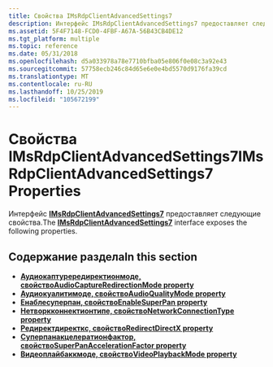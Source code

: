 ```yaml
---
title: Свойства IMsRdpClientAdvancedSettings7
description: Интерфейс IMsRdpClientAdvancedSettings7 предоставляет следующие свойства.
ms.assetid: 5F4F7148-FCD0-4FBF-A67A-56B43CB4DE12
ms.tgt_platform: multiple
ms.topic: reference
ms.date: 05/31/2018
ms.openlocfilehash: d5a033978a78e7710bfba05e806f0e08c3a92e43
ms.sourcegitcommit: 57758ecb246c84d65e6e0e4bd5570d9176fa39cd
ms.translationtype: MT
ms.contentlocale: ru-RU
ms.lasthandoff: 10/25/2019
ms.locfileid: "105672199"
---
```

# <a name="imsrdpclientadvancedsettings7-properties"></a><span data-ttu-id="b5180-103">Свойства IMsRdpClientAdvancedSettings7</span><span class="sxs-lookup"><span data-stu-id="b5180-103">IMsRdpClientAdvancedSettings7 Properties</span></span>

<span data-ttu-id="b5180-104">Интерфейс [**IMsRdpClientAdvancedSettings7**](imsrdpclientadvancedsettings7.md) предоставляет следующие свойства.</span><span class="sxs-lookup"><span data-stu-id="b5180-104">The [**IMsRdpClientAdvancedSettings7**](imsrdpclientadvancedsettings7.md) interface exposes the following properties.</span></span>

## <a name="in-this-section"></a><span data-ttu-id="b5180-105">Содержание раздела</span><span class="sxs-lookup"><span data-stu-id="b5180-105">In this section</span></span>

-   [<span data-ttu-id="b5180-106">**Аудиокаптурередиректионмоде, свойство**</span><span class="sxs-lookup"><span data-stu-id="b5180-106">**AudioCaptureRedirectionMode property**</span></span>](imsrdpclientadvancedsettings7-audiocaptureredirectionmode.md)
-   [<span data-ttu-id="b5180-107">**Аудиокуалитимоде, свойство**</span><span class="sxs-lookup"><span data-stu-id="b5180-107">**AudioQualityMode property**</span></span>](imsrdpclientadvancedsettings7-audioqualitymode.md)
-   [<span data-ttu-id="b5180-108">**Енаблесуперпан, свойство**</span><span class="sxs-lookup"><span data-stu-id="b5180-108">**EnableSuperPan property**</span></span>](imsrdpclientadvancedsettings7-enablesuperpan.md)
-   [<span data-ttu-id="b5180-109">**Нетворкконнектионтипе, свойство**</span><span class="sxs-lookup"><span data-stu-id="b5180-109">**NetworkConnectionType property**</span></span>](imsrdpclientadvancedsettings7-networkconnectiontype.md)
-   [<span data-ttu-id="b5180-110">**Редиректдиректкс, свойство**</span><span class="sxs-lookup"><span data-stu-id="b5180-110">**RedirectDirectX property**</span></span>](imsrdpclientadvancedsettings7-redirectdirectx.md)
-   [<span data-ttu-id="b5180-111">**Суперпанакцелератионфактор, свойство**</span><span class="sxs-lookup"><span data-stu-id="b5180-111">**SuperPanAccelerationFactor property**</span></span>](imsrdpclientadvancedsettings7-superpanaccelerationfactor.md)
-   [<span data-ttu-id="b5180-112">**Видеоплайбаккмоде, свойство**</span><span class="sxs-lookup"><span data-stu-id="b5180-112">**VideoPlaybackMode property**</span></span>](imsrdpclientadvancedsettings7-videoplaybackmode.md)

 

 




